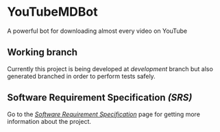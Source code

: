 # YouTubeMDBot
A powerful bot for downloading almost every video on YouTube

## Working branch
Currently this project is being developed at *development* branch but also generated branched in order to perform tests safely.

## Software Requirement Specification *(SRS)*
Go to the *[Software Requirement Specification](https://gitlab.javinator9889.com/Javinator9889/YouTubeMDBot/blob/master/Design/SRS/Software%20Requirement%20Specification.pdf)* page for getting more information about the project.
